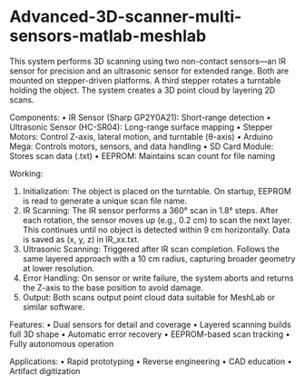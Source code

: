 # Advanced-3D-scanner-multi-sensors-matlab-meshlab
This system performs 3D scanning using two non-contact sensors—an IR sensor for precision and an ultrasonic sensor for extended range. Both are mounted on stepper-driven platforms. A third stepper rotates a turntable holding the object. The system creates a 3D point cloud by layering 2D scans.

Components:
• IR Sensor (Sharp GP2Y0A21): Short-range detection
• Ultrasonic Sensor (HC-SR04): Long-range surface mapping
• Stepper Motors: Control Z-axis, lateral motion, and turntable (θ-axis)
• Arduino Mega: Controls motors, sensors, and data handling
• SD Card Module: Stores scan data (.txt)
• EEPROM: Maintains scan count for file naming

Working:
 1. Initialization:
The object is placed on the turntable. On startup, EEPROM is read to generate a unique scan file name.
 2. IR Scanning:
The IR sensor performs a 360° scan in 1.8° steps. After each rotation, the sensor moves up (e.g., 0.2 cm) to scan the next layer. This continues until no object is detected within 9 cm horizontally. Data is saved as (x, y, z) in IR_xx.txt.
 3. Ultrasonic Scanning:
Triggered after IR scan completion. Follows the same layered approach with a 10 cm radius, capturing broader geometry at lower resolution.
 4. Error Handling:
On sensor or write failure, the system aborts and returns the Z-axis to the base position to avoid damage.
 5. Output:
Both scans output point cloud data suitable for MeshLab or similar software.

Features:
• Dual sensors for detail and coverage
• Layered scanning builds full 3D shape
• Automatic error recovery
• EEPROM-based scan tracking
• Fully autonomous operation

Applications:
• Rapid prototyping
• Reverse engineering
• CAD education
• Artifact digitization
